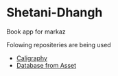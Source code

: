 # Shetani-Dhangh
Book app for markaz

Folowing repositeries are being used 

- [Caligraphy](https://github.com/chrisjenx/Calligraphy)
- [Database from Asset](https://github.com/jgilfelt/android-sqlite-asset-helper)

